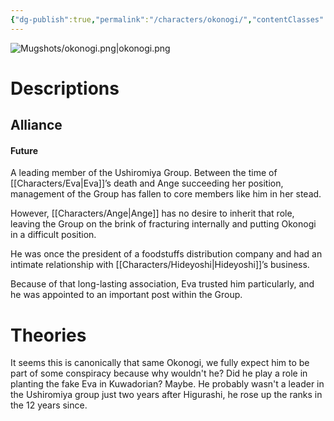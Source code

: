 ```yaml
---
{"dg-publish":true,"permalink":"/characters/okonogi/","contentClasses":"center-headings","created":"2025-02-27T17:44:13.426+01:00","updated":"2025-04-13T13:21:41.571+02:00"}
---
```



![Mugshots/okonogi.png|okonogi.png](/img/user/Mugshots/okonogi.png)
# Descriptions


## Alliance
#### Future

A leading member of the Ushiromiya Group.
Between the time of [[Characters/Eva\|Eva]]’s death and Ange succeeding her position, management of the Group has fallen to core members like him in her stead.

However, [[Characters/Ange\|Ange]] has no desire to inherit that role, leaving the Group on the brink of fracturing internally and putting Okonogi in a difficult position.

He was once the president of a foodstuffs distribution company and had an intimate relationship with [[Characters/Hideyoshi\|Hideyoshi]]’s business.

Because of that long-lasting association, Eva trusted him particularly, and he was appointed to an important post within the Group.
# Theories

It seems this is canonically that same Okonogi, we fully expect him to be part of some conspiracy because why wouldn't he?
Did he play a role in planting the fake Eva in Kuwadorian? Maybe.
He probably wasn't a leader in the Ushiromiya group just two years after Higurashi, he rose up the ranks in the 12 years since.